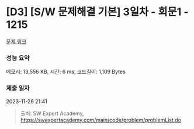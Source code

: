 # [D3] [S/W 문제해결 기본] 3일차 - 회문1 - 1215 

[문제 링크](https://swexpertacademy.com/main/code/problem/problemDetail.do?contestProbId=AV14QpAaAAwCFAYi) 

### 성능 요약

메모리: 13,556 KB, 시간: 6 ms, 코드길이: 1,109 Bytes

### 제출 일자

2023-11-26 21:41



> 출처: SW Expert Academy, https://swexpertacademy.com/main/code/problem/problemList.do